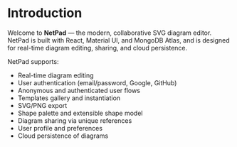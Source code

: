 # Introduction

Welcome to **NetPad** — the modern, collaborative SVG diagram editor. NetPad is built with React, Material UI, and MongoDB Atlas, and is designed for real-time diagram editing, sharing, and cloud persistence.

NetPad supports:
- Real-time diagram editing
- User authentication (email/password, Google, GitHub)
- Anonymous and authenticated user flows
- Templates gallery and instantiation
- SVG/PNG export
- Shape palette and extensible shape model
- Diagram sharing via unique references
- User profile and preferences
- Cloud persistence of diagrams 